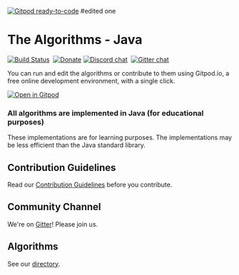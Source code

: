 [![Gitpod ready-to-code](https://img.shields.io/badge/Gitpod-ready--to--code-blue?logo=gitpod)](https://gitpod.io/#https://github.com/TheAlgorithms/Java)
#edited one
# The Algorithms - Java
[![Build Status](https://api.travis-ci.com/TheAlgorithms/Java.svg?branch=master)](https://travis-ci.com/TheAlgorithms/Java)&nbsp;
[![Donate](https://img.shields.io/badge/Donate-PayPal-green.svg)](https://www.paypal.me/TheAlgorithms/100)
[![Discord chat](https://img.shields.io/discord/808045925556682782.svg?logo=discord&colorB=7289DA&style=flat-square)](https://discord.gg/c7MnfGFGa6)&nbsp;
[![Gitter chat](https://img.shields.io/badge/Chat-Gitter-ff69b4.svg?label=Chat&logo=gitter&style=flat-square)](https://gitter.im/TheAlgorithms)&nbsp;

You can run and edit the algorithms or contribute to them using Gitpod.io, a free online development environment, with a single click.

[![Open in Gitpod](https://gitpod.io/button/open-in-gitpod.svg)](https://gitpod.io/#https://github.com/TheAlgorithms/Java)

### All algorithms are implemented in Java (for educational purposes)

These implementations are for learning purposes. The implementations may be less efficient than the Java standard library.

## Contribution Guidelines

Read our [Contribution Guidelines](CONTRIBUTING.md) before you contribute.

## Community Channel

We're on [Gitter](https://gitter.im/TheAlgorithms)! Please join us.

## Algorithms

See our [directory](DIRECTORY.md).
